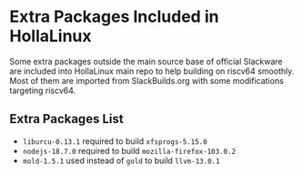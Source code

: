 # Extra Packages Included in HollaLinux

Some extra packages outside the main source base of official Slackware
are included into HollaLinux main repo to help building on riscv64 smoothly.
Most of them are imported from SlackBuilds.org
with some modifications targeting riscv64.

## Extra Packages List
- `liburcu-0.13.1` required to build `xfsprogs-5.15.0`
- `nodejs-18.7.0` required to build `mozilla-firefox-103.0.2`
- `mold-1.5.1` used instead of `gold` to build `llvm-13.0.1`
